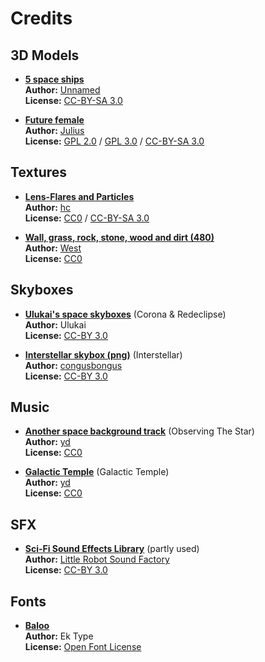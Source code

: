 
# Credits

## 3D Models

- [**5 space ships**](https://opengameart.org/content/5-space-ships)  
  **Author:** [Unnamed](https://opengameart.org/users/unnamed)  
  **License:** [CC-BY-SA 3.0](http://creativecommons.org/licenses/by-sa/3.0/legalcode)  

- [**Future female**](https://opengameart.org/content/future-female)  
  **Author:** [Julius](https://opengameart.org/users/julius)  
  **License:** [GPL 2.0](http://www.gnu.org/licenses/old-licenses/gpl-2.0.html) / [GPL 3.0](http://www.gnu.org/licenses/gpl-3.0.html) / [CC-BY-SA 3.0](http://creativecommons.org/licenses/by-sa/3.0/)  

## Textures

- [**Lens-Flares and Particles**](https://opengameart.org/content/lens-flares-and-particles)  
  **Author:** [hc](https://opengameart.org/users/hc)  
  **License:** [CC0](http://creativecommons.org/publicdomain/zero/1.0/) / [CC-BY-SA 3.0](http://creativecommons.org/licenses/by-sa/3.0/)  

- [**Wall, grass, rock, stone, wood and dirt (480)**](https://opengameart.org/content/wall-grass-rock-stone-wood-and-dirt-480)  
  **Author:** [West](http://www.sumwars.org/module/forum/member.php?action=profile&uid=6)  
  **License:** [CC0](http://creativecommons.org/publicdomain/zero/1.0/)  


## Skyboxes

- [**Ulukai's space skyboxes**](https://opengameart.org/content/ulukais-space-skyboxes) (Corona & Redeclipse)  
  **Author:** Ulukai  
  **License:** [CC-BY 3.0](http://creativecommons.org/licenses/by/3.0/)  

- [**Interstellar skybox (png)**](https://opengameart.org/content/interstellar-skybox-png) (Interstellar)  
  **Author:** [congusbongus](https://opengameart.org/users/congusbongus)  
  **License:** [CC-BY 3.0](http://creativecommons.org/licenses/by/3.0/)  

## Music

- [**Another space background track**](https://opengameart.org/content/another-space-background-track) (Observing The Star)  
  **Author:** [yd](https://opengameart.org/users/yd)  
  **License:** [CC0](http://creativecommons.org/publicdomain/zero/1.0/)  

- [**Galactic Temple**](https://opengameart.org/content/galactic-temple) (Galactic Temple)  
  **Author:** [yd](https://opengameart.org/users/yd)  
  **License:** [CC0](http://creativecommons.org/publicdomain/zero/1.0/)  

## SFX

- [**Sci-Fi Sound Effects Library**](https://opengameart.org/content/sci-fi-sound-effects-library) (partly used)  
  **Author:** [Little Robot Sound Factory](https://opengameart.org/users/little-robot-sound-factory)  
  **License:** [CC-BY 3.0](http://creativecommons.org/licenses/by/3.0/)  

## Fonts

- [**Baloo**](https://fonts.google.com/specimen/Baloo)  
  **Author:** Ek Type  
  **License:** [Open Font License](http://scripts.sil.org/cms/scripts/page.php?site_id=nrsi&id=OFL_web)  
